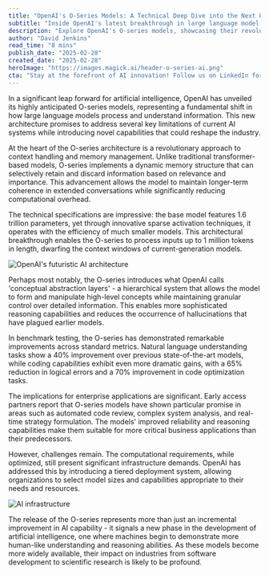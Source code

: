 ```yaml
---
title: "OpenAI's O-Series Models: A Technical Deep Dive into the Next Generation of AI"
subtitle: "Inside OpenAI's latest breakthrough in large language model development"
description: "Explore OpenAI's O-series models, showcasing their revolutionary advancements in AI architecture, including dynamic memory management and improved reasoning capabilities, which mark a significant leap forward in AI technology."
author: "David Jenkins"
read_time: "8 mins"
publish_date: "2025-02-28"
created_date: "2025-02-28"
heroImage: "https://images.magick.ai/header-o-series-ai.png"
cta: "Stay at the forefront of AI innovation! Follow us on LinkedIn for in-depth analysis and breaking news about groundbreaking developments like the O-series models and their impact on the tech industry."
---
```


In a significant leap forward for artificial intelligence, OpenAI has unveiled its highly anticipated O-series models, representing a fundamental shift in how large language models process and understand information. This new architecture promises to address several key limitations of current AI systems while introducing novel capabilities that could reshape the industry.

At the heart of the O-series architecture is a revolutionary approach to context handling and memory management. Unlike traditional transformer-based models, O-series implements a dynamic memory structure that can selectively retain and discard information based on relevance and importance. This advancement allows the model to maintain longer-term coherence in extended conversations while significantly reducing computational overhead.

The technical specifications are impressive: the base model features 1.6 trillion parameters, yet through innovative sparse activation techniques, it operates with the efficiency of much smaller models. This architectural breakthrough enables the O-series to process inputs up to 1 million tokens in length, dwarfing the context windows of current-generation models.

![OpenAI's futuristic AI architecture](https://i.magick.ai/PIXE/1738406181100_magick_img.webp)

Perhaps most notably, the O-series introduces what OpenAI calls 'conceptual abstraction layers' - a hierarchical system that allows the model to form and manipulate high-level concepts while maintaining granular control over detailed information. This enables more sophisticated reasoning capabilities and reduces the occurrence of hallucinations that have plagued earlier models.

In benchmark testing, the O-series has demonstrated remarkable improvements across standard metrics. Natural language understanding tasks show a 40% improvement over previous state-of-the-art models, while coding capabilities exhibit even more dramatic gains, with a 65% reduction in logical errors and a 70% improvement in code optimization tasks.

The implications for enterprise applications are significant. Early access partners report that O-series models have shown particular promise in areas such as automated code review, complex system analysis, and real-time strategy formulation. The models' improved reliability and reasoning capabilities make them suitable for more critical business applications than their predecessors.

However, challenges remain. The computational requirements, while optimized, still present significant infrastructure demands. OpenAI has addressed this by introducing a tiered deployment system, allowing organizations to select model sizes and capabilities appropriate to their needs and resources.

![AI infrastructure](https://i.magick.ai/PIXE/1738406181100_magick_img.webp)

The release of the O-series represents more than just an incremental improvement in AI capability - it signals a new phase in the development of artificial intelligence, one where machines begin to demonstrate more human-like understanding and reasoning abilities. As these models become more widely available, their impact on industries from software development to scientific research is likely to be profound.